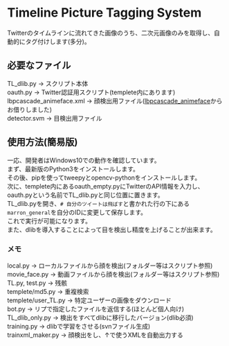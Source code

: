 # Timeline Picture Tagging System  
Twitterのタイムラインに流れてきた画像のうち、二次元画像のみを取得し、自動的にタグ付けします(多分)。

## 必要なファイル  
TL_dlib.py -> スクリプト本体  
oauth.py -> Twitter認証用スクリプト(templete内にあります)  
lbpcascade_animeface.xml -> 顔検出用ファイル([lbpcascade_animeface](https://github.com/nagadomi/lbpcascade_animeface)からお借りしました)  
detector.svm -> 目検出用ファイル  

## 使用方法(簡易版)  
一応、開発者はWindows10での動作を確認しています。  
まず、最新版のPython3をインストールします。  
その後、pipを使ってtweepyとopencv-pythonをインストールします。  
次に、templete内にあるoauth_empty.pyにTwitterのAPI情報を入力し、oauth.pyという名前でTL_dlib.pyと同じ位置に置きます。  
TL_dlib.pyを開き、`# 自分のツイートは飛ばす`と書かれた行の下にある`marron_general`を自分のIDに変更して保存します。  
これで実行が可能になります。  
また、dlibを導入することによって目を検出し精度を上げることが出来ます。

### メモ  
local.py -> ローカルファイルから顔を検出(フォルダー等はスクリプト参照)  
movie_face.py -> 動画ファイルから顔を検出(フォルダー等はスクリプト参照)  
TL.py, test.py -> 残骸  
templete/md5.py -> 重複検索  
templete/user_TL.py -> 特定ユーザーの画像をダウンロード  
bot.py -> リプで指定したファイルを返信する(ほとんど個人向け)  
TL_dlib_only.py -> 検出をすべてdlibに移行したバージョン(dlib必須)  
training.py -> dlibで学習をさせる(svnファイル生成)  
trainxml_maker.py -> 顔検出をし、↑で使うXMLを自動出力する  

